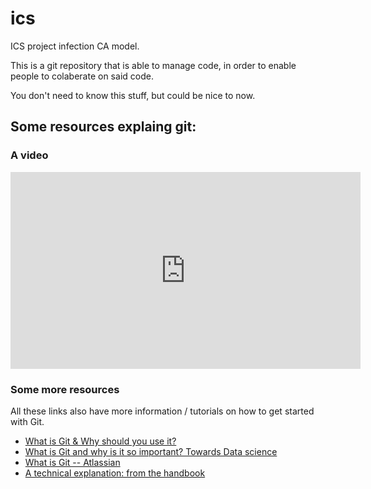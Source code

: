 # ics
ICS project infection CA model. 

This is a git repository that is able to manage code,
in order to enable people to colaberate on said code.

You don't need to know this stuff, but could be nice to now.

## Some resources explaing git:
### A video

<p align="center">
<iframe width="560" height="315" src="https://www.youtube.com/embed/hwP7WQkmECE" title="YouTube video player" frameborder="0" allow="accelerometer; autoplay; clipboard-write; encrypted-media; gyroscope; picture-in-picture" allowfullscreen></iframe>
</p>

### Some more resources
All these links also have more information / tutorials on how to get started with Git.
- [What is Git & Why should you use it?](https://www.nobledesktop.com/blog/what-is-git-and-why-should-you-use-it)
- [What is Git and why is it so important? Towards Data science](https://towardsdatascience.com/what-is-git-and-why-is-it-so-important-dce559b27833)
- [What is Git -- Atlassian](https://www.atlassian.com/git/tutorials/what-is-git)
- [A technical explanation: from the handbook](https://git-scm.com/book/en/v2/Getting-Started-What-is-Git%3F)
